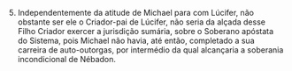 ﻿5. Independentemente da atitude de Michael para com Lúcifer, não obstante ser ele o Criador-pai de Lúcifer, não seria da alçada desse Filho Criador exercer a jurisdição sumária, sobre o Soberano apóstata do Sistema, pois Michael não havia, até então, completado a sua carreira de auto-outorgas, por intermédio da qual alcançaria a soberania incondicional de Nébadon.